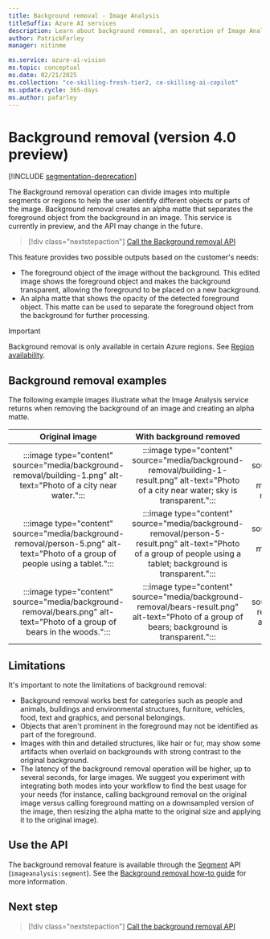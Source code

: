 ```yaml
---
title: Background removal - Image Analysis
titleSuffix: Azure AI services
description: Learn about background removal, an operation of Image Analysis
author: PatrickFarley
manager: nitinme

ms.service: azure-ai-vision
ms.topic: conceptual
ms.date: 02/21/2025
ms.collection: "ce-skilling-fresh-tier2, ce-skilling-ai-copilot"
ms.update.cycle: 365-days
ms.author: pafarley
---
```


# Background removal (version 4.0 preview)

[!INCLUDE [segmentation-deprecation](includes/segmentation-deprecation.md)]

The Background removal operation can divide images into multiple segments or regions to help the user identify different objects or parts of the image. Background removal creates an alpha matte that separates the foreground object from the background in an image. This service is currently in preview, and the API may change in the future.


> [!div class="nextstepaction"]
> [Call the Background removal API](./how-to/background-removal.md)

This feature provides two possible outputs based on the customer's needs:

- The foreground object of the image without the background. This edited image shows the foreground object and makes the background transparent, allowing the foreground to be placed on a new background. 
- An alpha matte that shows the opacity of the detected foreground object. This matte can be used to separate the foreground object from the background for further processing.

> [!IMPORTANT]
> Background removal is only available in certain Azure regions. See [Region availability](./overview-image-analysis.md#region-availability). 

## Background removal examples

The following example images illustrate what the Image Analysis service returns when removing the background of an image and creating an alpha matte. 


|Original image  |With background removed  |Alpha matte  |
|:---------:|:---------:|:---------:|
| :::image type="content" source="media/background-removal/building-1.png" alt-text="Photo of a city near water.":::    |  :::image type="content" source="media/background-removal/building-1-result.png" alt-text="Photo of a city near water; sky is transparent.":::       |   :::image type="content" source="media/background-removal/building-1-matte.png" alt-text="Alpha matte of a city skyline.":::      |
|   :::image type="content" source="media/background-removal/person-5.png" alt-text="Photo of a group of people using a tablet.":::  |    :::image type="content" source="media/background-removal/person-5-result.png" alt-text="Photo of a group of people using a tablet; background is transparent.":::     |   :::image type="content" source="media/background-removal/person-5-matte.png" alt-text="Alpha matte of a group of people.":::      |
|   :::image type="content" source="media/background-removal/bears.png" alt-text="Photo of a group of bears in the woods.":::  |    :::image type="content" source="media/background-removal/bears-result.png" alt-text="Photo of a group of bears; background is transparent.":::     |   :::image type="content" source="media/background-removal/bears-alpha.png" alt-text="Alpha matte of a group of bears.":::      |


## Limitations

It's important to note the limitations of background removal:

* Background removal works best for categories such as people and animals, buildings and environmental structures, furniture, vehicles, food, text and graphics, and personal belongings.
* Objects that aren't prominent in the foreground may not be identified as part of the foreground.
* Images with thin and detailed structures, like hair or fur, may show some artifacts when overlaid on backgrounds with strong contrast to the original background.
* The latency of the background removal operation will be higher, up to several seconds, for large images. We suggest you experiment with integrating both modes into your workflow to find the best usage for your needs (for instance, calling background removal on the original image versus calling foreground matting on a downsampled version of the image, then resizing the alpha matte to the original size and applying it to the original image).

## Use the API

The background removal feature is available through the [Segment](/rest/api/computervision/image-analysis/segment?view=rest-computervision-2023-02-01-preview&tabs=HTTP) API (`imageanalysis:segment`). See the [Background removal how-to guide](./how-to/background-removal.md) for more information.

## Next step

> [!div class="nextstepaction"]
> [Call the background removal API](./how-to/background-removal.md)
